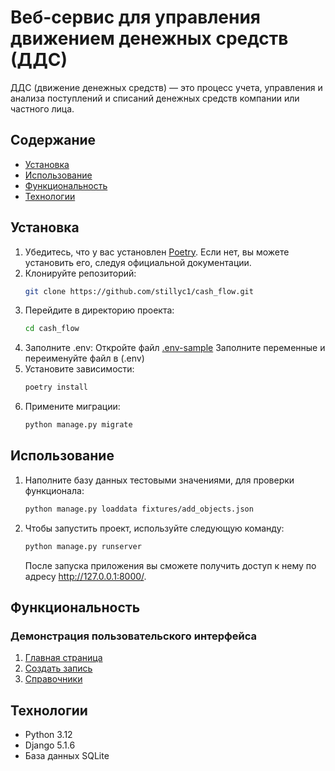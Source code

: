 # Веб-сервис для управления движением денежных средств (ДДС)

ДДС (движение денежных средств) — это процесс учета, управления и анализа
поступлений и списаний денежных средств компании или частного лица.

## Содержание

- [Установка](#установка)
- [Использование](#использование)
- [Функциональность](#функциональность)
- [Технологии](#технологии)

## Установка

1. Убедитесь, что у вас установлен [Poetry](https://python-poetry.org/docs/#installation). Если нет, вы можете установить его, следуя официальной документации.
2. Клонируйте репозиторий:
    ```bash
    git clone https://github.com/stillyc1/cash_flow.git
    ```
3. Перейдите в директорию проекта:
    ```bash
    cd cash_flow
    ```
4. Заполните .env:
    Откройте файл [.env-sample](.env-sample)
    Заполните переменные и переименуйте файл в (.env)
5. Установите зависимости:
    ```bash
    poetry install
    ```
6. Примените миграции:
    ```bash
    python manage.py migrate
    ```
## Использование
1. Наполните базу данных тестовыми значениями, для проверки функционала:
    ```bash
    python manage.py loaddata fixtures/add_objects.json
    ```
2. Чтобы запустить проект, используйте следующую команду:
    ```bash
    python manage.py runserver
    ```

    После запуска приложения вы сможете получить доступ к нему по адресу http://127.0.0.1:8000/.

## Функциональность

### Демонстрация пользовательского интерфейса
1. [Главная страница](https://drive.google.com/file/d/1eDpFeEA-imErDx0KhhTWgbnC07sbMaGu/view?usp=sharing)
2. [Создать запись](https://drive.google.com/file/d/1kQGDHI3j3MPIIsZfU5GfW71-7A81NAWE/view?usp=sharing)
3. [Справочники](https://drive.google.com/file/d/11WjY_Hd7Mgp7N4ynhzF38mQknSfAhGLG/view?usp=sharing)

## Технологии
- Python 3.12
- Django 5.1.6
- База данных SQLite
